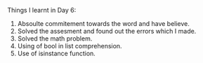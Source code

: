 Things I learnt in Day 6:
1. Absoulte commitement towards the word and have believe.
2. Solved the assesment and found out the errors which I made.
3. Solved the math problem.
4. Using of bool in list comprehension.
5. Use of isinstance function.
